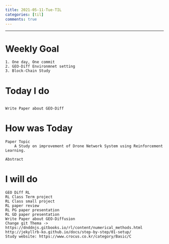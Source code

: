 ```yaml
---
title: 2021-05-11-Tue-TIL
categories: [til]
comments: true
---
```

-------------------------------------------------------------------------------

# Weekly Goal
```
1. One day, One commit
2. GEO-Diff Environmnet setting
3. Block-Chain Study
```


# Today I do
```

Write Paper about GEO-Diff
```

# How was Today
```
Paper Topic
    A Study on improvement of Drone Network System using Reinforcement Learning.

Abstract
```

# I will do
```
GEO Diff RL 
RL Class Term project
RL Class small project
RL paper review
RL PG paper presentation
RL GD paper presentation
Write Paper about GEO-Diffusion
Change git Thema -> https://dnddnjs.gitbooks.io/rl/content/numerical_methods.html
http://jekyllrb-ko.github.io/docs/step-by-step/01-setup/
Study website: https://www.crocus.co.kr/category/Basic/C
```

